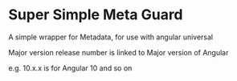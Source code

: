 # Super Simple Meta Guard

A simple wrapper for Metadata, for use with angular universal

Major version release number is linked to Major version of Angular

e.g. 10.x.x is for Angular 10 and so on
